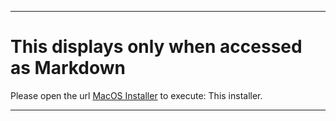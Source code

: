 <github-only>
  <hr />  
  <h1>This displays only when accessed as Markdown</h1>
  Please open the url <a href="https://github.lemanschik.com/experiments/components/installer/macos">MacOS Installer</a>
  to execute: <script src="./macos.js" type="module"></script> This installer.
  <hr />
  
</github-only>
